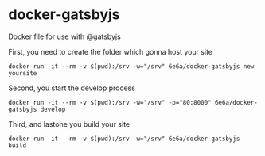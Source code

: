 # docker-gatsbyjs

Docker file for use with @gatsbyjs

First, you need to create the folder which gonna host your site
```
docker run -it --rm -v $(pwd):/srv -w="/srv" 6e6a/docker-gatsbyjs new yoursite
```
Second, you start the develop process
```
docker run -it --rm -v $(pwd):/srv -w="/srv" -p="80:8000" 6e6a/docker-gatsbyjs develop
```
Third, and lastone you build your site
```
docker run -it --rm -v $(pwd):/srv -w="/srv" 6e6a/docker-gatsbyjs build
```
